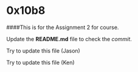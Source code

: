 # 0x10b8
####This is for the Assignment 2 for course.

Update the **README.md** file to check the *commit*.

Try to update this file (Jason)

Try to update this file (Ken)
